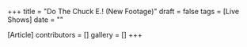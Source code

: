 +++
title = "Do The Chuck E.! (New Footage)"
draft = false
tags = [Live Shows]
date = ""

[Article]
contributors = []
gallery = []
+++